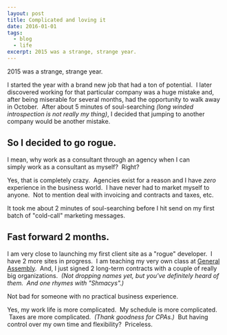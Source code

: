 ```yaml
---
layout: post
title: Complicated and loving it
date: 2016-01-01
tags:
  - blog
  - life
excerpt: 2015 was a strange, strange year.
---
```


2015 was a strange, strange year.

I started the year with a brand new job that had a ton of potential.  I later discovered working for that particular company was a huge mistake and, after being miserable for several months, had the opportunity to walk away in October.  After about 5 minutes of soul-searching _(long winded introspection is not really my thing)_, I decided that jumping to another company would be another mistake.

## So I decided to go rogue.

I mean, why work as a consultant through an agency when I can simply work as a consultant as myself?  Right?

Yes, that is completely crazy.  Agencies exist for a reason and I have *zero* experience in the business world.  I have never had to market myself to anyone.  Not to mention deal with invoicing and contracts and taxes, etc.

It took me about 2 minutes of soul-searching before I hit send on my first batch of "cold-call" marketing messages.

## Fast forward 2 months.

I am very close to launching my first client site as a "rogue" developer.  I have 2 more sites in progress.  I am teaching my very own class at [General Assembly](https://generalassemb.ly/).  And, I just signed 2 long-term contracts with a couple of really big organizations.  _(Not dropping names yet, but you've definitely heard of them.  And one rhymes with "Shmacys".)_

Not bad for someone with no practical business experience.

Yes, my work life is more complicated.  My schedule is more complicated.  Taxes are more complicated.  _(Thank goodness for CPAs.)_  But having control over my own time and flexibility?  Priceless.
